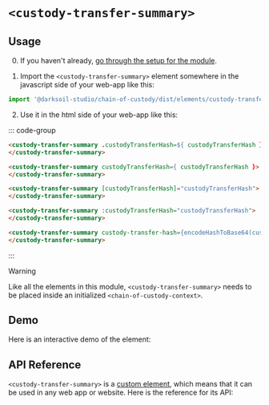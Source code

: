 # `<custody-transfer-summary>`

## Usage

0. If you haven't already, [go through the setup for the module](/setup).

1. Import the `<custody-transfer-summary>` element somewhere in the javascript side of your web-app like this:

```js
import '@darksoil-studio/chain-of-custody/dist/elements/custody-transfer-summary.js'
```

2. Use it in the html side of your web-app like this:

::: code-group
```html [Lit]
<custody-transfer-summary .custodyTransferHash=${ custodyTransferHash }>
</custody-transfer-summary>
```

```html [React]
<custody-transfer-summary custodyTransferHash={ custodyTransferHash }>
</custody-transfer-summary>
```

```html [Angular]
<custody-transfer-summary [custodyTransferHash]="custodyTransferHash">
</custody-transfer-summary>
```

```html [Vue]
<custody-transfer-summary :custodyTransferHash="custodyTransferHash">
</custody-transfer-summary>
```

```html [Svelte]
<custody-transfer-summary custody-transfer-hash={encodeHashToBase64(custodyTransferHash)}>
</custody-transfer-summary>
```
:::

> [!WARNING]
> Like all the elements in this module, `<custody-transfer-summary>` needs to be placed inside an initialized `<chain-of-custody-context>`.

## Demo

Here is an interactive demo of the element:

<element-demo>
</element-demo>

<script setup>
import { onMounted } from "vue";
import { ProfilesClient, ProfilesStore } from '@darksoil-studio/profiles-zome';
import { demoProfiles, ProfilesZomeMock } from '@darksoil-studio/profiles-zome/dist/mocks.js';
import { decodeHashFromBase64, encodeHashToBase64, fakeActionHash  } from '@holochain/client';
import { render } from "lit";
import { html, unsafeStatic } from "lit/static-html.js";

import { ChainOfCustodyZomeMock } from "../../ui/src/mocks.ts";
import { ChainOfCustodyStore } from "../../ui/src/chain-of-custody-store.ts";
import { ChainOfCustodyClient } from "../../ui/src/chain-of-custody-client.ts";

onMounted(async () => {
  // Elements need to be imported on the client side, not the SSR side
  // Reference: https://vitepress.dev/guide/ssr-compat#importing-in-mounted-hook
  await import('@api-viewer/docs/lib/api-docs.js');
  await import('@api-viewer/demo/lib/api-demo.js');
  await import('@darksoil-studio/profiles-zome/dist/elements/profiles-context.js');
  if (!customElements.get('chain-of-custody-context')) await import('../../ui/src/elements/chain-of-custody-context.ts');
  if (!customElements.get('custody-transfer-summary')) await import('../../ui/src/elements/custody-transfer-summary.ts');

  const profiles = await demoProfiles();

  const profilesMock = new ProfilesZomeMock(
    profiles,
    Array.from(profiles.keys())[0]
  );
  const profilesStore = new ProfilesStore(new ProfilesClient(profilesMock, "chain_of_custody_test"));

  const mock = new ChainOfCustodyZomeMock();
  const client = new ChainOfCustodyClient(mock, "chain_of_custody_test");

  const custodyTransfer = {
		current_custodian: Array.from(profiles.keys())[1],
		custodied_resource_hash: await fakeActionHash(),
		images_hashes: [],
		location: undefined,
		notes: undefined,
		previous_custody_transfer_hash: undefined,
  };

  const record = await mock.attempt_create_custody_transfer(custodyTransfer);

  const store = new ChainOfCustodyStore(client);
  
  render(html`
    <profiles-context .store=${profilesStore}>
      <chain-of-custody-context .store=${store}>
        <api-demo src="custom-elements.json" only="custody-transfer-summary" exclude-knobs="store">
          <template data-element="custody-transfer-summary" data-target="host">
            <custody-transfer-summary custodyTransfer-hash="${unsafeStatic(encodeHashToBase64(record.signed_action.hashed.hash))}"></custody-transfer-summary>
          </template>
        </api-demo>
      </chain-of-custody-context>
    </profiles-context>
  `, document.querySelector('element-demo'))
  })


</script>

## API Reference

`<custody-transfer-summary>` is a [custom element](https://web.dev/articles/custom-elements-v1), which means that it can be used in any web app or website. Here is the reference for its API:

<api-docs src="custom-elements.json" only="custody-transfer-summary">
</api-docs>
